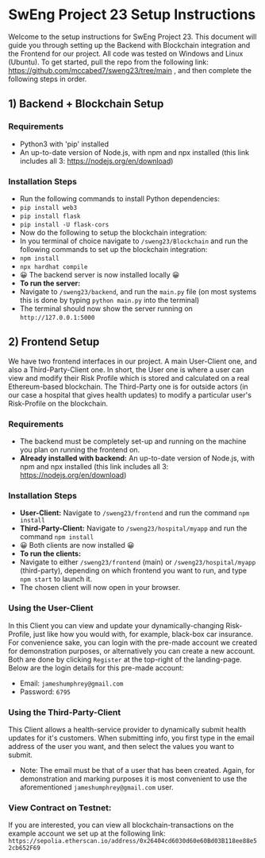 # SwEng Project 23 Setup Instructions

Welcome to the setup instructions for SwEng Project 23. This document will guide you through setting up the Backend with Blockchain integration and the Frontend for our project.  All code was tested on Windows and Linux (Ubuntu).  To get started, pull the repo from the following link: https://github.com/mccabed7/sweng23/tree/main , and then complete the following steps in order.

## 1) Backend + Blockchain Setup

### Requirements

- Python3 with 'pip' installed
- An up-to-date version of Node.js, with npm and npx installed (this link includes all 3: https://nodejs.org/en/download)

### Installation Steps

- Run the following commands to install Python dependencies:
- ```pip install web3``` 
- ```pip install flask```
- ```pip install -U flask-cors```
- Now do the following to setup the blockchain integration:
- In you terminal of choice navigate to ```/sweng23/Blockchain``` and run the following commands to set up the blockchain integration:
- ```npm install```
- ```npx hardhat compile```
- 😀 The backend server is now installed locally 😀
- **To run the server:**
- Navigate to ```/sweng23/backend```, and run the ```main.py``` file (on most systems this is done by typing ```python main.py``` into the terminal)
- The terminal should now show the server running on ```http://127.0.0.1:5000```


## 2) Frontend Setup
We have two frontend interfaces in our project.  A main User-Client one, and also a Third-Party-Client one.  In short, the User one is where a user can view and modify their Risk Profile which is stored and calculated on a real Ethereum-based blockchain.  The Third-Party one is for outside actors (in our case a hospital that gives health updates) to modify a particular user's Risk-Profile on the blockchain.


### Requirements

- The backend must be completely set-up and running on the machine you plan on running the frontend on.
- **Already installed with backend:** An up-to-date version of Node.js, with npm and npx installed (this link includes all 3: https://nodejs.org/en/download)

### Installation Steps

- **User-Client:** Navigate to ```/sweng23/frontend``` and run the command ```npm install```
- **Third-Party-Client:** Navigate to ```/sweng23/hospital/myapp``` and run the command ```npm install```
- 😀 Both clients are now installed 😀
- **To run the clients:**
- Navigate to either ```/sweng23/frontend``` (main) or ```/sweng23/hospital/myapp``` (third-party), depending on which frontend you want to run, and type ```npm start``` to launch it.
- The chosen client will now open in your browser.

### Using the User-Client

In this Client you can view and update your dynamically-changing Risk-Profile, just like how you would with, for example, black-box car insurance.  For convenience sake, you can login with the pre-made account we created for demonstration purposes, or alternatively you can create a new account.  Both are done by clicking ```Register``` at the top-right of the landing-page.  Below are the login details for this pre-made account:

- Email: ```jameshumphrey@gmail.com```
- Password: ```6795```

### Using the Third-Party-Client

This Client allows a health-service provider to dynamically submit health updates for it's customers.  When submitting info, you first type in the email address of the user you want, and then select the values you want to submit.  

- Note: The email must be that of a user that has been created.  Again, for demonstration and marking purposes it is most convenient to use the aforementioned ```jameshumphrey@gmail.com``` user.

### View Contract on Testnet:
If you are interested, you can view all blockchain-transactions on the example account we set up at the following link: ```https://sepolia.etherscan.io/address/0x26404cd6030d60e60Bd03B118ee88e52cb652F69```


